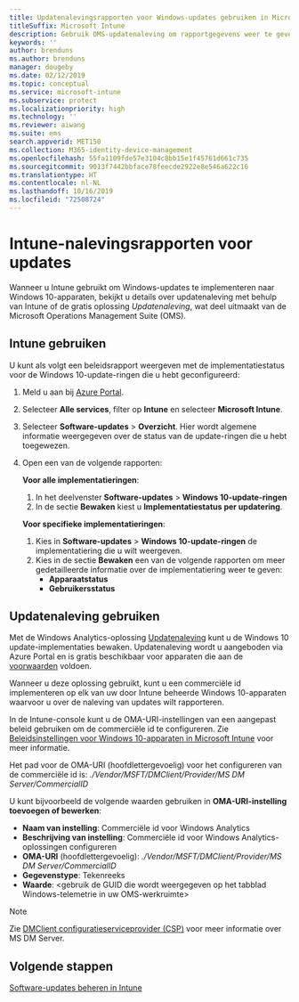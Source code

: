 ```yaml
---
title: Updatenalevingsrapporten voor Windows-updates gebruiken in Microsoft Intune
titleSuffix: Microsoft Intune
description: Gebruik OMS-updatenaleving om rapportgegevens weer te geven voor de Windows-updates die u met Intune implementeert.
keywords: ''
author: brenduns
ms.author: brenduns
manager: dougeby
ms.date: 02/12/2019
ms.topic: conceptual
ms.service: microsoft-intune
ms.subservice: protect
ms.localizationpriority: high
ms.technology: ''
ms.reviewer: aiwang
ms.suite: ems
search.appverid: MET150
ms.collection: M365-identity-device-management
ms.openlocfilehash: 55fa1109fde57e3104c8bb15e1f45761d661c735
ms.sourcegitcommit: 9013f7442bbface78feecde2922e8e546a622c16
ms.translationtype: HT
ms.contentlocale: nl-NL
ms.lasthandoff: 10/16/2019
ms.locfileid: "72508724"
---
```

# <a name="intune-compliance-reports-for-updates"></a>Intune-nalevingsrapporten voor updates
Wanneer u Intune gebruikt om Windows-updates te implementeren naar Windows 10-apparaten, bekijkt u details over updatenaleving met behulp van Intune of de gratis oplossing *Updatenaleving*, wat deel uitmaakt van de Microsoft Operations Management Suite (OMS).

## <a name="use-intune"></a>Intune gebruiken
U kunt als volgt een beleidsrapport weergeven met de implementatiestatus voor de Windows 10-update-ringen die u hebt geconfigureerd: 
1. Meld u aan bij [Azure Portal](https://portal.azure.com/).
2. Selecteer **Alle services**, filter op **Intune** en selecteer **Microsoft Intune**.
3. Selecteer **Software-updates** > **Overzicht**. Hier wordt algemene informatie weergegeven over de status van de update-ringen die u hebt toegewezen.
4. Open een van de volgende rapporten:  

   **Voor alle implementatieringen**:
   1. In het deelvenster **Software-updates** > **Windows 10-update-ringen**
   2. In de sectie **Bewaken** kiest u **Implementatiestatus per updatering**.  

   **Voor specifieke implementatieringen**:  

   1. Kies in **Software-updates** > **Windows 10-update-ringen** de implementatiering die u wilt weergeven.  
   2. Kies in de sectie **Bewaken** een van de volgende rapporten om meer gedetailleerde informatie over de implementatiering weer te geven:  
      - **Apparaatstatus**  
      - **Gebruikersstatus**  

## <a name="use-update-compliance"></a>Updatenaleving gebruiken
Met de Windows Analytics-oplossing [Updatenaleving](https://technet.microsoft.com/itpro/windows/manage/update-compliance-monitor) kunt u de Windows 10 update-implementaties bewaken. Updatenaleving wordt u aangeboden via Azure Portal en is gratis beschikbaar voor apparaten die aan de [voorwaarden](https://docs.microsoft.com/windows/deployment/update/update-compliance-get-started#update-compliance-prerequisites) voldoen.  

Wanneer u deze oplossing gebruikt, kunt u een commerciële id implementeren op elk van uw door Intune beheerde Windows 10-apparaten waarvoor u over de naleving van updates wilt rapporteren.  

In de Intune-console kunt u de OMA-URI-instellingen van een aangepast beleid gebruiken om de commerciële id te configureren. Zie [Beleidsinstellingen voor Windows 10-apparaten in Microsoft Intune](https://docs.microsoft.com/intune-classic/deploy-use/windows-10-policy-settings-in-microsoft-intune) voor meer informatie.  

Het pad voor de OMA-URI (hoofdlettergevoelig) voor het configureren van de commerciële id is: *./Vendor/MSFT/DMClient/Provider/MS DM Server/CommercialID*  

U kunt bijvoorbeeld de volgende waarden gebruiken in **OMA-URI-instelling toevoegen of bewerken**:
- **Naam van instelling**: Commerciële id voor Windows Analytics
- **Beschrijving van instelling**: Commerciële id voor Windows Analytics-oplossingen configureren
- **OMA-URI** (hoofdlettergevoelig): *./Vendor/MSFT/DMClient/Provider/MS DM Server/CommercialID*
- **Gegevenstype**: Tekenreeks
- **Waarde**: \<gebruik de GUID die wordt weergegeven op het tabblad Windows-telemetrie in uw OMS-werkruimte>
 
> [!NOTE]  
> Zie [DMClient configuratieserviceprovider (CSP)]( https://docs.microsoft.com/windows/client-management/mdm/dmclient-csp) voor meer informatie over MS DM Server.

## <a name="next-steps"></a>Volgende stappen
[Software-updates beheren in Intune](windows-update-for-business-configure.md)

